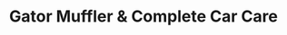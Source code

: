 ---
title: "Gator Muffler & Complete Car Care"
url: /alachua/gator-muffler-und-complete-car-care/
shop: Autowerkstatt
---
